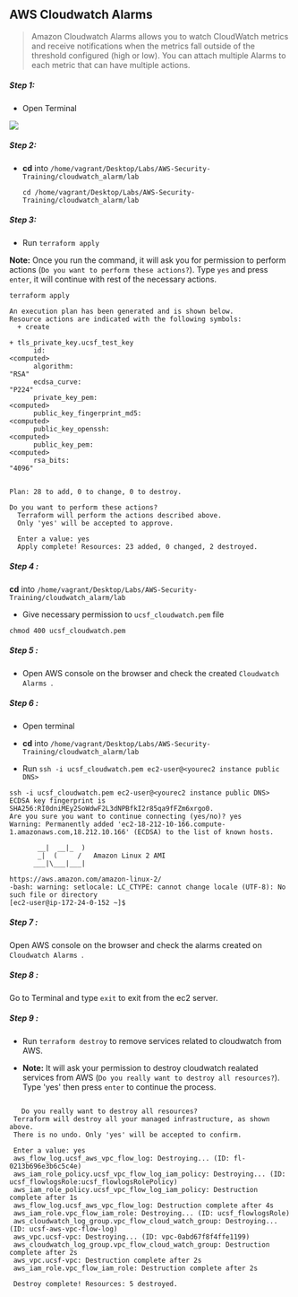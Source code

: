 ## AWS Cloudwatch Alarms

> Amazon Cloudwatch Alarms allows you to watch CloudWatch metrics and receive notifications when the metrics fall outside of the threshold configured (high or low). You can attach multiple Alarms to each metric that can have multiple actions.


##### Step 1:

* Open Terminal

![](img/terminal.png)

##### Step 2:

*  **cd** into  `/home/vagrant/Desktop/Labs/AWS-Security-Training/cloudwatch_alarm/lab`

    ```commandline
    cd /home/vagrant/Desktop/Labs/AWS-Security-Training/cloudwatch_alarm/lab
    ```
##### Step 3:

* Run `terraform apply`

**Note:** Once you run the command, it will ask you for permission to perform actions (`Do you want to perform these actions?`). Type `yes` and press `enter`, it will continue with rest of the necessary actions.

```commandline
terraform apply

An execution plan has been generated and is shown below.
Resource actions are indicated with the following symbols:
  + create

+ tls_private_key.ucsf_test_key
      id:                                                                  <computed>
      algorithm:                                                           "RSA"
      ecdsa_curve:                                                         "P224"
      private_key_pem:                                                     <computed>
      public_key_fingerprint_md5:                                          <computed>
      public_key_openssh:                                                  <computed>
      public_key_pem:                                                      <computed>
      rsa_bits:                                                            "4096"


Plan: 28 to add, 0 to change, 0 to destroy.

Do you want to perform these actions?
  Terraform will perform the actions described above.
  Only 'yes' will be accepted to approve.

  Enter a value: yes
  Apply complete! Resources: 23 added, 0 changed, 2 destroyed.
```

##### Step 4 :
 
**cd** into  `/home/vagrant/Desktop/Labs/AWS-Security-Training/cloudwatch_alarm/lab`

* Give necessary permission to `ucsf_cloudwatch.pem` file

```commandline
chmod 400 ucsf_cloudwatch.pem
```

##### Step 5 :

* Open AWS console on the browser and check the created `Cloudwatch Alarms `.

##### Step 6 :

* Open terminal

* **cd** into  `/home/vagrant/Desktop/Labs/AWS-Security-Training/cloudwatch_alarm/lab`

* Run `ssh -i ucsf_cloudwatch.pem ec2-user@<yourec2 instance public DNS>`

```commandline
ssh -i ucsf_cloudwatch.pem ec2-user@<yourec2 instance public DNS>
ECDSA key fingerprint is SHA256:RI0dniMEy2SoWdwF2L3dNPBfkI2r85qa9fFZm6xrgo0.
Are you sure you want to continue connecting (yes/no)? yes
Warning: Permanently added 'ec2-18-212-10-166.compute-1.amazonaws.com,18.212.10.166' (ECDSA) to the list of known hosts.

       __|  __|_  )
       _|  (     /   Amazon Linux 2 AMI
      ___|\___|___|

https://aws.amazon.com/amazon-linux-2/
-bash: warning: setlocale: LC_CTYPE: cannot change locale (UTF-8): No such file or directory
[ec2-user@ip-172-24-0-152 ~]$

```

##### Step 7 :
Open AWS console on the browser and check the alarms created on `Cloudwatch Alarms `.


##### Step 8 :
Go to Terminal and type `exit` to exit from the ec2 server.


##### Step 9 :
 
 * Run `terraform destroy` to remove services related to cloudwatch from AWS.
 
* **Note:** It will ask your permission to destroy cloudwatch realated services from AWS (`Do you really want to destroy all resources?`). Type 'yes' then press `enter` to continue the process.
  
 ```commandline 
 
    Do you really want to destroy all resources?
  Terraform will destroy all your managed infrastructure, as shown above.
  There is no undo. Only 'yes' will be accepted to confirm.

  Enter a value: yes
  aws_flow_log.ucsf_aws_vpc_flow_log: Destroying... (ID: fl-0213b696e3b6c5c4e)
  aws_iam_role_policy.ucsf_vpc_flow_log_iam_policy: Destroying... (ID: ucsf_flowlogsRole:ucsf_flowlogsRolePolicy)
  aws_iam_role_policy.ucsf_vpc_flow_log_iam_policy: Destruction complete after 1s
  aws_flow_log.ucsf_aws_vpc_flow_log: Destruction complete after 4s
  aws_iam_role.vpc_flow_iam_role: Destroying... (ID: ucsf_flowlogsRole)
  aws_cloudwatch_log_group.vpc_flow_cloud_watch_group: Destroying... (ID: ucsf-aws-vpc-flow-log)
  aws_vpc.ucsf-vpc: Destroying... (ID: vpc-0abd67f8f4ffe1199)
  aws_cloudwatch_log_group.vpc_flow_cloud_watch_group: Destruction complete after 2s
  aws_vpc.ucsf-vpc: Destruction complete after 2s
  aws_iam_role.vpc_flow_iam_role: Destruction complete after 2s

  Destroy complete! Resources: 5 destroyed.  
```
